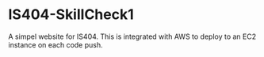 # IS404-SkillCheck1

A simpel website for IS404. This is integrated with AWS to deploy to an EC2 instance on each code push.
